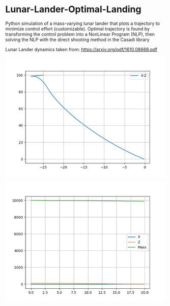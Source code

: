 # Lunar-Lander-Optimal-Landing
Python simulation of a mass-varying lunar lander that plots a trajectory to minimize control effort (customizable).
Optimal trajectory is found by transforming the control problem into a NonLinear Program (NLP), then solving the NLP with the direct shooting method in the Casadi library

Lunar Lander dynamics taken from: https://arxiv.org/pdf/1610.08668.pdf

![](https://github.com/TylerReimer13/Lunar-Lander-Optimal-Landing/blob/main/Lunar%20Lander/Trajectory.png)

![](https://github.com/TylerReimer13/Lunar-Lander-Optimal-Landing/blob/main/Lunar%20Lander/States.png)
